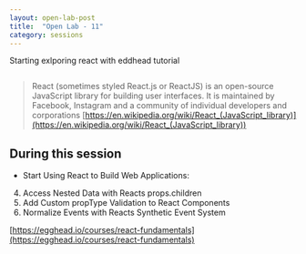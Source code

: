 ```yaml
---
layout: open-lab-post
title:  "Open Lab - 11"
category: sessions
---
```

Starting exlporing react with eddhead tutorial

<span class="image right"><img src="/src/assets/images/128px-Mad_scientist_transparent_background.svg.png" alt=""></span>

> React (sometimes styled React.js or ReactJS) is an open-source JavaScript library for building user interfaces.
It is maintained by Facebook, Instagram and a community of individual developers and corporations
[https://en.wikipedia.org/wiki/React_(JavaScript_library)](https://en.wikipedia.org/wiki/React_(JavaScript_library))

## During this session
* Start Using React to Build Web Applications:

4. Access Nested Data with Reacts props.children
5. Add Custom propType Validation to React Components
6. Normalize Events with Reacts Synthetic Event System

[https://egghead.io/courses/react-fundamentals](https://egghead.io/courses/react-fundamentals)